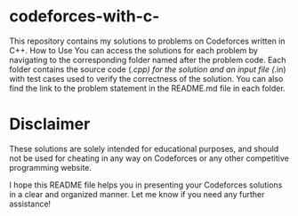 # codeforces-with-c-
This repository contains my solutions to problems on Codeforces written in C++.
How to Use
You can access the solutions for each problem by navigating to the corresponding folder named after the problem code.
Each folder contains the source code (*.cpp) for the solution and an input file (*.in) with test cases used to verify the correctness of the solution. 
You can also find the link to the problem statement in the README.md file in each folder.
# Disclaimer
These solutions are solely intended for educational purposes,
and should not be used for cheating in any way on Codeforces or any other competitive programming website.

I hope this README file helps you in presenting your Codeforces solutions in a clear and organized manner. Let me know if you need any further assistance!
